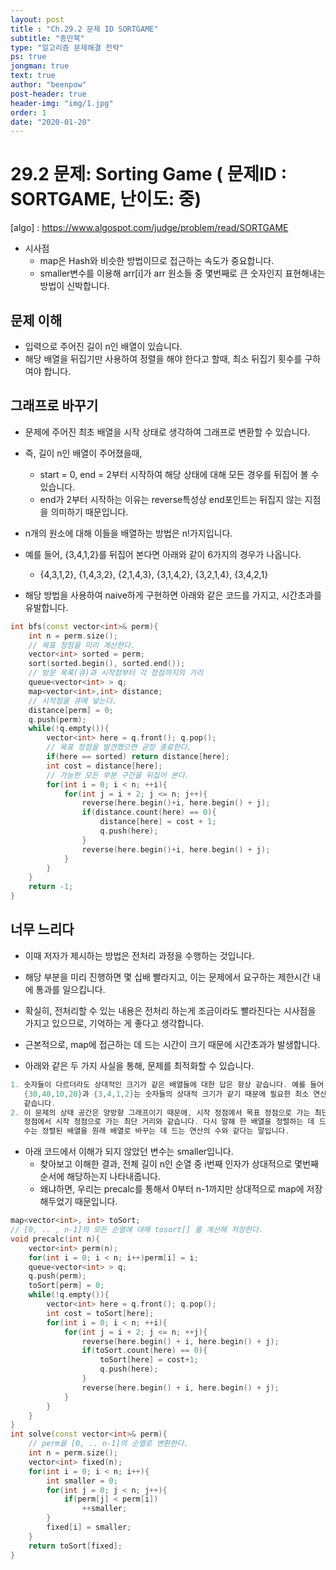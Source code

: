 ```yaml
---
layout: post
title : "Ch.29.2 문제 ID SORTGAME"
subtitle: "종만북"
type: "알고리즘 문제해결 전략"
ps: true
jongman: true
text: true
author: "beenpow"
post-header: true
header-img: "img/1.jpg"
order: 1
date: "2020-01-20"
---
```


# 29.2 문제: Sorting Game ( 문제ID : SORTGAME, 난이도: 중)
[algo] : <https://www.algospot.com/judge/problem/read/SORTGAME>

- 시사점
  - map은 Hash와 비슷한 방법이므로 접근하는 속도가 중요합니다.
  - smaller변수를 이용해 arr[i]가 arr 원소들 중 몇번째로 큰 숫자인지 표현해내는 방법이 신박합니다.

## 문제 이해
- 입력으로 주어진 길이 n인 배열이 있습니다.
- 해당 배열을 뒤집기만 사용하여 정렬을 해야 한다고 할때, 최소 뒤집기 횟수를 구하여야 합니다.

## 그래프로 바꾸기
- 문제에 주어진 최초 배열을 시작 상태로 생각하여 그래프로 변환할 수 있습니다.
- 즉, 길이 n인 배열이 주어졌을때,
  - start = 0, end = 2부터 시작하여 해당 상태에 대해 모든 경우를 뒤집어 볼 수 있습니다.
  - end가 2부터 시작하는 이유는 reverse특성상 end포인트는 뒤집지 않는 지점을 의미하기 때문입니다.

- n개의 원소에 대해 이들을 배열하는 방법은 n!가지입니다.
- 예를 들어, {3,4,1,2}를 뒤집어 본다면 아래와 같이 6가지의 경우가 나옵니다.
  - {4,3,1,2}, {1,4,3,2}, {2,1,4,3}, {3,1,4,2}, {3,2,1,4}, {3,4,2,1}

- 해당 방법을 사용하여 naive하게 구현하면 아래와 같은 코드를 가지고, 시간초과를 유발합니다.

```cpp
int bfs(const vector<int>& perm){
    int n = perm.size();
    // 목표 정점을 미리 계산한다.
    vector<int> sorted = perm;
    sort(sorted.begin(), sorted.end());
    // 방문 목록(큐)과 시작점부터 각 정점까지의 거리
    queue<vector<int> > q;
    map<vector<int>,int> distance;
    // 시작점을 큐에 넣는다.
    distance[perm] = 0;
    q.push(perm);
    while(!q.empty()){
        vector<int> here = q.front(); q.pop();
        // 목표 정점을 발견했으면 곧장 종료한다.
        if(here == sorted) return distance[here];
        int cost = distance[here];
        // 가능한 모든 부분 구간을 뒤집어 본다.
        for(int i = 0; i < n; ++i){
            for(int j = i + 2; j <= n; j++){
                reverse(here.begin()+i, here.begin() + j);
                if(distance.count(here) == 0){
                    distance[here] = cost + 1;
                    q.push(here);
                }
                reverse(here.begin()+i, here.begin() + j);
            }
        }
    }
    return -1;
}
```

## 너무 느리다
- 이때 저자가 제시하는 방법은 전처리 과정을 수행하는 것입니다.
- 해당 부분을 미리 진행하면 몇 십배 빨라지고, 이는 문제에서 요구하는 제한시간 내에 통과를
  일으킵니다.
- 확실히, 전처리할 수 있는 내용은 전처리 하는게 조금이라도 빨라진다는 시사점을 가지고 있으므로,
  기억하는 게 좋다고 생각합니다.

- 근본적으로, map에 접근하는 데 드는 시간이 크기 때문에 시간초과가 발생합니다.
- 아래와 같은 두 가지 사실을 통해, 문제를 최적화할 수 있습니다.

```cpp
1. 숫자들이 다르더라도 상대적인 크기가 같은 배열들에 대한 답은 항상 같습니다. 예를 들어 두 배열
   {30,40,10,20}과 {3,4,1,2}는 숫자들의 상대적 크기가 같기 때문에 필요한 최소 연산 수도 2로
   같습니다.
2. 이 문제의 상태 공간은 양방향 그래프이기 때문에, 시작 정점에서 목표 정점으로 가는 최단 거리는 목표
   정점에서 시작 정점으로 가는 최단 거리와 같습니다. 다시 말해 한 배열을 정렬하는 데 드는 연산의
   수는 정렬된 배열을 원래 배열로 바꾸는 데 드는 연산의 수와 같다는 말입니다.
```

- 아래 코드에서 이해가 되지 않았던 변수는 smaller입니다.
  - 찾아보고 이해한 결과, 전체 길이 n인 순열 중 i번째 인자가 상대적으로 몇번째 순서에 해당하는지
    나타내줍니다.
  - 왜냐하면, 우리는 precalc를 통해서 0부터 n-1까지만 상대적으로 map에 저장해두었기 때문입니다.


```cpp
map<vector<int>, int> toSort;
// [0, .. , n-1]의 모든 순열에 대해 tosort[] 를 계산해 저장한다.
void precalc(int n){
    vector<int> perm(n);
    for(int i = 0; i < n; i++)perm[i] = i;
    queue<vector<int> > q;
    q.push(perm);
    toSort[perm] = 0;
    while(!q.empty()){
        vector<int> here = q.front(); q.pop();
        int cost = toSort[here];
        for(int i = 0; i < n; ++i){
            for(int j = i + 2; j <= n; ++j){
                reverse(here.begin() + i, here.begin() + j);
                if(toSort.count(here) == 0){
                    toSort[here] = cost+1;
                    q.push(here);
                }
                reverse(here.begin() + i, here.begin() + j);
            }
        }
    }
}
int solve(const vector<int>& perm){
    // perm을 [0, .. n-1]의 순열로 변환한다.
    int n = perm.size();
    vector<int> fixed(n);
    for(int i = 0; i < n; i++){
        int smaller = 0;
        for(int j = 0; j < n; j++){
            if(perm[j] < perm[i])
                ++smaller;
        }
        fixed[i] = smaller;
    }
    return toSort[fixed];
}
```
